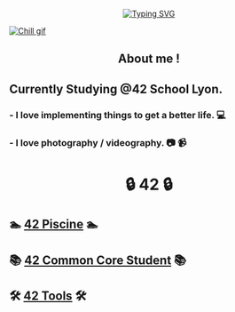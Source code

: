 <!--Header-->
<p align="center">
<a href="https://github.com/maeumdaerohae?tab=repositories"><img src="https://readme-typing-svg.demolab.com?font=Fira+Code&pause=1000&color=F7F7F7&center=true&vCenter=true&width=500&height=30&lines=42 Student;Always+learning+new+things" alt="Typing SVG" /></a>
</p>

<!--Lofiboy-->
[<img align="center" alt="Chill gif" src="https://cdn.shopify.com/s/files/1/0578/3696/1997/t/9/assets/lofiboy.gif?v=103461765217895835051680702279" />](https://github.com/maeumdaerohae?tab=repositories)

<div align="center">
  
## About me !

</div>

## Currently Studying @42 School Lyon.
  ### - I love implementing things to get a better life. :computer:
  ### - I love photography / videography. :camera: :video_camera:

<div align="center">
  
# 🔒 42 🔒

</div>

## 🏊 [42 Piscine](https://github.com/maeumdaerohae/42_piscine) 🏊

## 📚 [42 Common Core Student](https://github.com/maeumdaerohae/42_COMMON_CORE) 📚

## 🛠️ [42 Tools](https://github.com/maeumdaerohae/42_TOOLS) 🛠️



